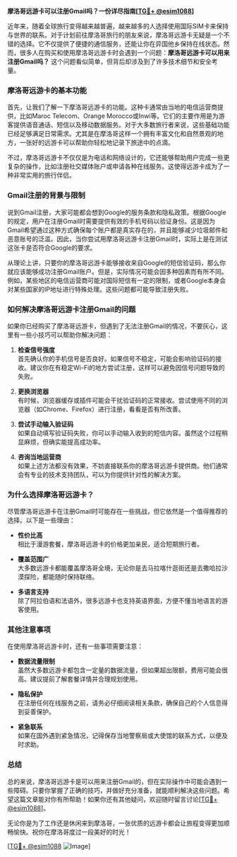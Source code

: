 **摩洛哥远游卡可以注册Gmail吗？一份详尽指南[[TG💪+ @esim1088](https://t.me/s/esim1088)]**

近年来，随着全球旅行变得越来越普遍，越来越多的人选择使用国际SIM卡来保持与世界的联系。对于计划前往摩洛哥旅行的朋友来说，摩洛哥远游卡无疑是一个不错的选择。它不仅提供了便捷的通信服务，还能让你在异国他乡保持在线状态。然而，很多人在购买和使用摩洛哥远游卡时会遇到一个问题：**摩洛哥远游卡可以用来注册Gmail吗？** 这个问题看似简单，但背后却涉及到了许多技术细节和安全考量。

### **摩洛哥远游卡的基本功能**

首先，让我们了解一下摩洛哥远游卡的功能。这种卡通常由当地的电信运营商提供，比如Maroc Telecom、Orange Morocco或Inwi等。它们的主要作用是为游客提供语音通话、短信以及移动数据服务。对于大多数旅行者来说，这些基础功能已经足够满足日常需求。尤其是在摩洛哥这样一个拥有丰富文化和自然景观的地方，一张好的远游卡可以帮助你轻松地记录下旅途中的点滴。

不过，摩洛哥远游卡不仅仅是为电话和网络设计的，它还能够帮助用户完成一些更复杂的操作，比如注册社交媒体账户或申请各种在线服务。这使得远游卡成为了一种非常实用的旅行伴侣。

### **Gmail注册的背景与限制**

说到Gmail注册，大家可能都会想到Google的服务条款和隐私政策。根据Google的规定，用户在注册Gmail时需要提供有效的手机号码以验证身份。这是因为Gmail希望通过这种方式确保每个账户都是真实存在的，并且能够减少垃圾邮件和恶意账号的泛滥。因此，当你尝试用摩洛哥远游卡注册Gmail时，实际上是在测试这张卡是否符合Google的要求。

从理论上讲，只要你的摩洛哥远游卡能够接收来自Google的短信验证码，那么你就应该能够成功注册Gmail账户。但是，实际情况可能会因多种因素而有所不同。例如，某些地区的电信运营商可能对国际短信有一定的限制，或者Google本身会对某些国家的IP地址进行特殊处理。这些问题都可能导致注册失败。

### **如何解决摩洛哥远游卡注册Gmail的问题**

如果你已经购买了摩洛哥远游卡，但遇到了无法注册Gmail的情况，不要灰心，这里有一些小技巧可以帮助你解决问题：

1. **检查信号强度**  
   首先确认你的手机信号是否良好。如果信号不稳定，可能会影响验证码的接收。建议你在有稳定Wi-Fi的地方尝试注册，这样可以避免因信号问题导致的失败。

2. **更换浏览器**  
   有时候，浏览器缓存或插件可能会干扰验证码的正常接收。尝试使用不同的浏览器（如Chrome、Firefox）进行注册，看看是否有所改善。

3. **尝试手动输入验证码**  
   如果自动填写验证码失败，你可以手动输入收到的短信内容。虽然这个过程稍显麻烦，但确实能提高成功率。

4. **咨询当地运营商**  
   如果上述方法都没有效果，不妨直接联系你的摩洛哥远游卡提供商。他们通常会有专业的技术支持团队，可以为你提供针对性的解决方案。

### **为什么选择摩洛哥远游卡？**

尽管摩洛哥远游卡在注册Gmail时可能存在一些挑战，但它依然是一个值得推荐的选择。以下是一些理由：

- **性价比高**  
  相比于漫游套餐，摩洛哥远游卡的价格更加亲民，适合短期旅行者。

- **覆盖范围广**  
  大多数远游卡都能覆盖摩洛哥全境，无论你是去马拉喀什逛街还是去撒哈拉沙漠探险，都能随时保持联络。

- **多语言支持**  
  除了阿拉伯语和法语外，很多远游卡也支持英语界面，方便不懂当地语言的游客使用。

### **其他注意事项**

在使用摩洛哥远游卡时，还有一些事项需要注意：

- **数据流量限制**  
  虽然大多数远游卡都包含一定量的数据流量，但如果超出限额，费用可能会很高。建议提前了解套餐详情并合理规划使用。

- **隐私保护**  
  在注册任何在线服务之前，请务必仔细阅读相关条款，确保自己的个人信息得到妥善保护。

- **紧急联系**  
  如果在国外遇到紧急情况，记得保存当地警察局或大使馆的联系方式，以便及时求助。

### **总结**

总的来说，摩洛哥远游卡是可以用来注册Gmail的，但在实际操作中可能会遇到一些障碍。只要你掌握了正确的技巧，并做好充分准备，就能顺利解决这些问题。希望这篇文章能对你有所帮助！如果你还有其他疑问，欢迎随时留言讨论[[TG💪+ @esim1088](https://t.me/s/esim1088)]。

无论你是为了工作还是休闲来到摩洛哥，一张优质的远游卡都会让旅程变得更加顺畅愉快。祝你在摩洛哥度过一段美好的时光！

[[TG💪+ @esim1088](https://t.me/s/esim1088) ![Image](https://i.postimg.cc/4NQfJmqS/Snipaste-2025-05-13-00-14-12.png)]